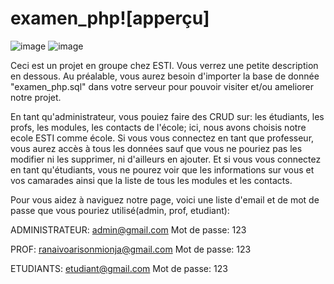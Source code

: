 # examen_php![apperçu]
![image](https://user-images.githubusercontent.com/105538414/182015589-3e121269-4dbf-4425-9f5c-f1ba2a42587e.png)
![image](https://user-images.githubusercontent.com/105538414/184361147-c1102d61-3268-4a16-b1ec-1517b678e2a8.png)



Ceci est un projet en groupe chez ESTI. 
Vous verrez une petite description en dessous. 
Au préalable, vous aurez besoin d'importer la base de donnée "examen_php.sql" dans votre serveur pour pouvoir visiter et/ou ameliorer notre projet.



En tant qu'administrateur, vous pouiez faire des CRUD sur: les étudiants, les profs, les modules, les contacts de l'école; ici, nous avons choisis notre ecole ESTI comme école.
Si vous vous connectez en tant que professeur, vous aurez accès à tous les données sauf que vous ne pouriez pas les modifier ni les supprimer, ni d'ailleurs en ajouter.
Et si vous vous connectez en tant qu'étudiants, vous ne pourez voir que les informations sur vous et vos camarades ainsi que la liste de tous les modules et les contacts.


Pour vous aidez à naviguez notre page, voici une liste d'email et de mot de passe que vous pouriez utilisé(admin, prof, etudiant):

ADMINISTRATEUR:
	admin@gmail.com
	Mot de passe: 123

 
PROF:
	ranaivoarisonmionja@gmail.com
	Mot de passe: 123  


ETUDIANTS:
	etudiant@gmail.com
	Mot de passe: 123




